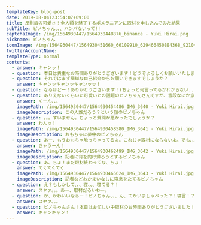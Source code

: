 ```yaml
---
templateKey: blog-post
date: 2019-08-04T23:54:07+09:00
title: 反則級の可愛さ！全人類を魅了するポメラニアンに取材を申し込んでみた結果
subTitle: ピノちゃん、、、ハンパないって!!
captchaImage: /img/1564930447/1564930448876_binance - Yuki Hirai.png
nickname: ピノちゃん
iconImage: /img/1564930447/1564930451660_66109910_629466450884368_921049663543443456_n - Yuki Hirai.jpg
twitterAccountName:
templateType: normal
contents:
  - answer: キャンッ！
  - question: 本日は貴重なお時間ありがとうございます！どうぞよろしくお願いいたします！
  - question: それではまず簡単な自己紹介からお願いできますでしょうか？
    answer: キャンッキャンッキャンッッ！
  - question: なるほどー！ありがとうございます！(ちょっと何言ってるかわからない...)
  - question: ありえないくらいに可愛いとの話題のピノちゃんさんですが、普段なにか意識していることなどございますか？
    answer: くーん、、、
    imagePath: /img/1564930447/1564930454486_IMG_3640 - Yuki Hirai.jpg
    imageDescription: この人誰だろう？という顔のピノちゃん
  - question: 。。。すいません。ちょっと質問が悪かったでしょうか？
    answer: わんっ！
    imagePath: /img/1564930447/1564930458580_IMG_3641 - Yuki Hirai.jpg
    imageDescription: おもちゃに夢中のピノちゃん
  - question: あー、もうおもちゃ触っちゃってるよ。これじゃ取材にならないよ。でも、、、可愛いよ。。。
    answer: きゃうーん！
    imagePath: /img/1564930447/1564930462499_IMG_3642 - Yuki Hirai.jpg
    imageDescription: 記者に背を向け帰ろうとするピノちゃん
  - question: あ、ちょ！まだ取材終わってな、ちょ！
    answer: てくてくてく
    imagePath: /img/1564930447/1564930465624_IMG_3643 - Yuki Hirai.jpg
    imageDescription: 記者などおかまいなしに寝息をたてるピノちゃん
  - question: え？もしかして、、、寝、、、寝てる？！
    answer: スヤァ。。。あー、取材だるいわー。
  - question: か、かわいいなぁー！ピノちゃん、、、ん、てかいましゃべった？！寝言！？
    answer: スヤァ。。。
  - question: ピノちゃんさん！本日はお忙しい中取材のお時間ありがとうございました！ぜひ、また取材させてくださいね！
    answer: キャンキャン！
---
```

